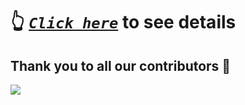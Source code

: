 # 👆 [_`Click here`_](https://github.com/RitamPaul/Beginner-Friendly/blob/main/CONTRIBUTING.md) to see details

## Thank you to all our contributors 💐 
<a href="https://github.com/RitamPaul/Beginner-Friendly/graphs/contributors">
  <img src="https://contrib.rocks/image?repo=RitamPaul/Beginner-Friendly" />
</a>
